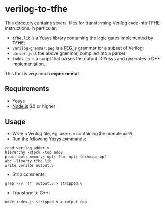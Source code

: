 verilog-to-tfhe
===============

This directory contains several files for transforming Verilog code into TFHE instructions. In particular:

 * `tfhe.lib` is a Yosys library containing the logic gates implemented by TFHE;
 * `verilog-grammar.peg` is a [PEG.js](https://pegjs.org/) grammar for a subset of Verilog;
 * `parser.js` is the above grammar, compiled into a parser;
 * `index.js` is a script that parses the output of Yosys and generates a C++ implementation.

This tool is very much **experimental**.

## Requirements

 * [Yosys](https://github.com/YosysHQ/yosys)
 * [Node.js](https://nodejs.org/en/) 6.0 or higher

## Usage

 * Write a Verilog file, eg. `adder.v` containing the module `add8`;
 * Run the following Yosys commands:

  ```
read_verilog adder.v
hierarchy -check -top add8
proc; opt; memory; opt; fsm; opt; techmap; opt
abc -liberty tfhe.lib
write_verilog output.v
  ```

 * Strip comments:

  ```
grep -Fv '(*' output.v > stripped.v
  ```

 * Transform to C++:

  ```
node index.js stripped.v > output.cpp
  ```